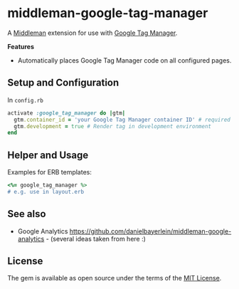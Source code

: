 # middleman-google-tag-manager

A [Middleman](https://middlemanapp.com) extension for use with [Google Tag Manager](https://www.google.com/analytics/tag-manager/).

__Features__

* Automatically places Google Tag Manager code on all configured pages.


## Setup and Configuration

In `config.rb`

```ruby
activate :google_tag_manager do |gtm|
  gtm.container_id = 'your Google Tag Manager container ID' # required
  gtm.development = true # Render tag in development environment
end
```

## Helper and Usage

Examples for ERB templates:

```ruby
<%= google_tag_manager %>
# e.g. use in layout.erb
```

## See also

* Google Analytics https://github.com/danielbayerlein/middleman-google-analytics - (several ideas taken from here :)

## License

The gem is available as open source under the terms of the [MIT License](http://opensource.org/licenses/MIT).
